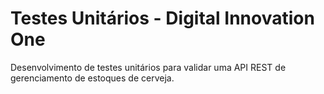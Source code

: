 # Testes Unitários - Digital Innovation One

Desenvolvimento de testes unitários para validar uma API REST de gerenciamento de estoques de cerveja.
